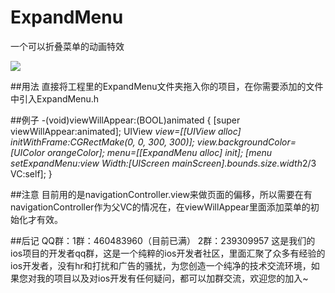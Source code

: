 # ExpandMenu
一个可以折叠菜单的动画特效

![](https://github.com/sx1989827/ExpandMenu/raw/master/ExpandMenu/1.gif)

##用法
直接将工程里的ExpandMenu文件夹拖入你的项目，在你需要添加的文件中引入ExpandMenu.h

##例子
-(void)viewWillAppear:(BOOL)animated
{
    [super viewWillAppear:animated];
    UIView *view=[[UIView alloc] initWithFrame:CGRectMake(0, 0, 300, 300)];
    view.backgroundColor=[UIColor orangeColor];
    menu=[[ExpandMenu alloc] init];
    [menu setExpandMenu:view Width:[UIScreen mainScreen].bounds.size.width*2/3 VC:self];
}

##注意
目前用的是navigationController.view来做页面的偏移，所以需要在有navigationController作为父VC的情况在，在viewWillAppear里面添加菜单的初始化才有效。

##后记
QQ群：1群：460483960（目前已满） 2群：239309957 这是我们的ios项目的开发者qq群，这是一个纯粹的ios开发者社区，里面汇聚了众多有经验的ios开发者，没有hr和打扰和广告的骚扰，为您创造一个纯净的技术交流环境，如果您对我的项目以及对ios开发有任何疑问，都可以加群交流，欢迎您的加入~
